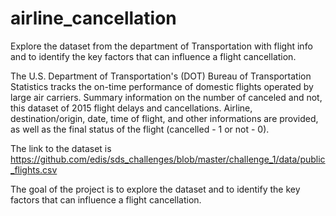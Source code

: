 # airline_cancellation

Explore the dataset from the department of Transportation with flight info and to identify the key factors that can influence a flight cancellation.


The U.S. Department of Transportation's (DOT) Bureau of Transportation Statistics tracks the on-time performance of domestic flights operated by large air carriers.
Summary information on the number of canceled and not, this dataset of 2015 flight delays and cancellations.
Airline, destination/origin, date, time of flight, and other informations are provided, as well as the final status of the flight (cancelled - 1 or not - 0).

The link to the dataset is https://github.com/edis/sds_challenges/blob/master/challenge_1/data/public_flights.csv

The goal of the project is to explore the dataset and to identify the key factors that can influence a flight cancellation.
